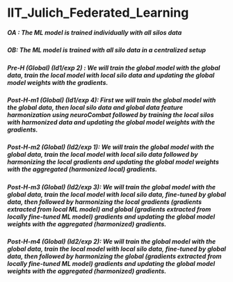 # IIT_Julich_Federated_Learning
##### OA : The ML model is trained individually with all silos data

##### OB: The ML model is trained with all silo data in a centralized setup

##### Pre‑H (Global) (Id1/exp 2) : We will train the global model with the global data, train the local model with local silo data and updating the global model weights with the gradients.

##### Post‑H‑m1 (Global) (Id1/exp 4): First we will train the global model with the global data, then local silo data and global data feature harmonization using neuroCombat followed by training the local silos with harmonized data and updating the global model weights with the gradients.

##### Post‑H‑m2 (Global) (Id2/exp 1): We will train the global model with the global data, train the local model with local silo data followed by harmonizing the local gradients and updating the global model weights with the aggregated (harmonized local) gradients.

##### Post‑H‑m3 (Global) (Id2/exp 3): We will train the global model with the global data, train the local model with local silo data, fine-tuned by global data, then followed by harmonizing the local gradients (gradients extracted from local ML model) and global (gradients extracted from locally fine-tuned ML model) gradients and updating the global model weights with the aggregated (harmonized) gradients.

##### Post‑H‑m4 (Global) (Id2/exp 2): We will train the global model with the global data, train the local model with local silo data, fine-tuned by global data, then followed by harmonizing the global (gradients extracted from locally fine-tuned ML model) gradients and updating the global model weights with the aggregated (harmonized) gradients.
